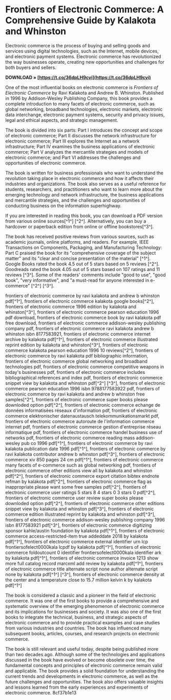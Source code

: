 
 
# Frontiers of Electronic Commerce: A Comprehensive Guide by Kalakota and Whinston
 
Electronic commerce is the process of buying and selling goods and services using digital technologies, such as the Internet, mobile devices, and electronic payment systems. Electronic commerce has revolutionized the way businesses operate, creating new opportunities and challenges for both buyers and sellers.
 
**DOWNLOAD » [https://t.co/36dpLH9cvi](https://t.co/36dpLH9cvi)**


 
One of the most influential books on electronic commerce is *Frontiers of Electronic Commerce* by Ravi Kalakota and Andrew B. Whinston. Published in 1996 by Addison-Wesley Publishing Company, this book provides a complete introduction to many facets of electronic commerce, such as global networking, broadband technologies, electronic markets, electronic data interchange, electronic payment systems, security and privacy issues, legal and ethical aspects, and strategic management.
 
The book is divided into six parts: Part I introduces the concept and scope of electronic commerce; Part II discusses the network infrastructure for electronic commerce; Part III explores the Internet as a network infrastructure; Part IV examines the business applications of electronic commerce; Part V analyzes the mercantile strategies and models of electronic commerce; and Part VI addresses the challenges and opportunities of electronic commerce.
 
The book is written for business professionals who want to understand the revolution taking place in electronic commerce and how it affects their industries and organizations. The book also serves as a useful reference for students, researchers, and practitioners who want to learn more about the emerging technology and network infrastructure, the business applications and mercantile strategies, and the challenges and opportunities of conducting business on the information superhighway.
 
If you are interested in reading this book, you can download a PDF version from various online sources[^1^] [^2^]. Alternatively, you can buy a hardcover or paperback edition from online or offline bookstores[^3^].
  
The book has received positive reviews from various sources, such as academic journals, online platforms, and readers. For example, IEEE Transactions on Components, Packaging, and Manufacturing Technology: Part C praised the book for its "comprehensive coverage of the subject matter" and its "clear and concise presentation of the material" [^1^]. Google Books rated the book 4.5 out of 5 stars based on 5 reviews [^2^]. Goodreads rated the book 4.05 out of 5 stars based on 107 ratings and 11 reviews [^3^]. Some of the readers' comments include "good to use", "good book", "very informative", and "a must-read for anyone interested in e-commerce" [^2^] [^3^].
 
frontiers of electronic commerce by ravi kalakota and andrew b whinston pdf[^1^],  frontiers of electronic commerce kalakota google books[^2^],  frontiers of electronic commerce 1996 edition by kalakota and whinston[^3^],  frontiers of electronic commerce pearson education 1996 pdf download,  frontiers of electronic commerce book by ravi kalakota pdf free download,  frontiers of electronic commerce addison-wesley publishing company pdf,  frontiers of electronic commerce ravi kalakota andrew b whinston isbn 8177583921,  frontiers of electronic commerce internet archive by kalakota pdf[^1^],  frontiers of electronic commerce illustrated reprint edition by kalakota and whinston[^3^],  frontiers of electronic commerce kalakota pearson education 1996 10 reviews[^2^],  frontiers of electronic commerce by ravi kalakota pdf bibliographic information,  frontiers of electronic commerce global networking and broadband technologies pdf,  frontiers of electronic commerce competitive weapons in today's businesses pdf,  frontiers of electronic commerce includes bibliographical references and index pdf,  frontiers of electronic commerce snippet view by kalakota and whinston pdf[^2^] [^3^],  frontiers of electronic commerce pearson education 1996 isbn 9788177583922 pdf,  frontiers of electronic commerce by ravi kalakota and andrew b whinston free samples[^2^],  frontiers of electronic commerce super books please downloded option pdf[^2^],  frontiers of electronic commerce echange de données informatisées réseaux d'information pdf,  frontiers of electronic commerce elektronischer datenaustausch telekommunikationsmarkt pdf,  frontiers of electronic commerce autoroute de l'information commerce internet pdf,  frontiers of electronic commerce gestion d'entreprise réseau informatique pdf,  frontiers of electronic commerce handel business use of networks pdf,  frontiers of electronic commerce reading mass addison-wesley pub co 1996 pdf[^1^],  frontiers of electronic commerce by ravi kalakota publication date 1996 pdf[^1^],  frontiers of electronic commerce by ravi kalakota contributor andrew b whinston pdf[^3^],  frontiers of electronic commerce xiv 850 pages 24 cm pdf[^1^],  frontiers of electronic commerce many facets of e-commerce such as global networking pdf,  frontiers of electronic commerce other editions view all by kalakota and whinston pdf[^2^],  frontiers of electronic commerce export citation bibtex endnote refman by kalakota pdf[^2^],  frontiers of electronic commerce flag as inappropriate please want some free samples pdf[^2^],  frontiers of electronic commerce user ratings 5 stars 8 4 stars 0 3 stars 0 pdf[^2^],  frontiers of electronic commerce user review super books please downloded option pdf[^2^],  frontiers of electronic commerce other editions snippet view by kalakota and whinston pdf[^3^],  frontiers of electronic commerce edition illustrated reprint by kalakota and whinston pdf[^3^],  frontiers of electronic commerce addison-wesley publishing company 1996 isbn 8177583921 pdf[^3^],  frontiers of electronic commerce digitizing sponsor kahle/austin foundation by kalakota pdf[^1^],  frontiers of electronic commerce access-restricted-item true addeddate 2018 by kalakota pdf[^1^],  frontiers of electronic commerce external identifier urn lcp frontiersofelect0000kala lcpdf by kalakota pdf[^1^],  frontiers of electronic commerce foldoutcount 0 identifier frontiersofelect0000kala identifier ark by kalakota pdf[^1^],  frontiers of electronic commerce invoice 1213 show more full catalog record marcxml add review by kalakota pdf[^1^],  frontiers of electronic commerce title alternate script none author alternate script none by kalakota pdf[^1^] [^3^],  frontiers of electronic commerce density at the center and a temperature close to 15.7 million kelvin k by kalakota pdf[^1^]
 
The book is considered a classic and a pioneer in the field of electronic commerce. It was one of the first books to provide a comprehensive and systematic overview of the emerging phenomenon of electronic commerce and its implications for businesses and society. It was also one of the first books to integrate the technical, business, and strategic aspects of electronic commerce and to provide practical examples and case studies from various industries and countries. The book has influenced many subsequent books, articles, courses, and research projects on electronic commerce.
 
The book is still relevant and useful today, despite being published more than two decades ago. Although some of the technologies and applications discussed in the book have evolved or become obsolete over time, the fundamental concepts and principles of electronic commerce remain valid and applicable. The book provides a solid foundation for understanding the current trends and developments in electronic commerce, as well as the future challenges and opportunities. The book also offers valuable insights and lessons learned from the early experiences and experiments of electronic commerce.
 8cf37b1e13
 

